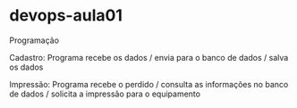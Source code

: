 # devops-aula01
Programação

Cadastro: Programa recebe os dados / envia para o banco de dados / salva os dados

Impressão: Programa recebe o perdido / consulta as informações no banco de dados / solicita a impressão para o equipamento

